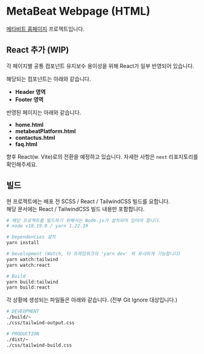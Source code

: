 # MetaBeat Webpage (HTML)

[메타비트 홈페이지](https://metabeat.io) 프로젝트입니다.

## React 추가 (WIP)

각 페이지별 공통 컴포넌트 유지보수 용이성을 위해 React가 일부 반영되어 있습니다.

해당되는 컴포넌트는 아래와 같습니다.

* **Header 영역**
* **Footer 영역**

반영된 페이지는 아래와 같습니다.

* **home.html**
* **metabeatPlatform.html**
* **contactus.html**
* **faq.html**


향후 React(w. Vite)로의 전환을 예정하고 있습니다. 자세한 사항은 `next` 리포지토리를 확인해주세요.

## 빌드

현 프로젝트에는 배포 전 SCSS / React / TailwindCSS 빌드를 요합니다.
<br />
해당 문서에는 React / TailwindCSS 빌드 내용만 포함합니다.

```bash
# 해당 프로젝트를 빌드하기 위해서는 Node.js가 설치되어 있어야 합니다.
# node v18.19.0 / yarn 1.22.19

# Dependencies 설치
yarn install

# Development (Watch, 타 프레임워크의 'yarn dev' 와 유사하게 기능합니다)
yarn watch:tailwind
yarn watch:react

# Build
yarn build:tailwind
yarn build:react
```

각 상황에 생성되는 파일들은 아래와 같습니다. (전부 Git Ignore 대상입니다.)

```bash
# DEVEOPMENT
./build/~
./css/tailwind-output.css

# PRODUCTION
./dist/~
./css/tailwind-build.css
```
